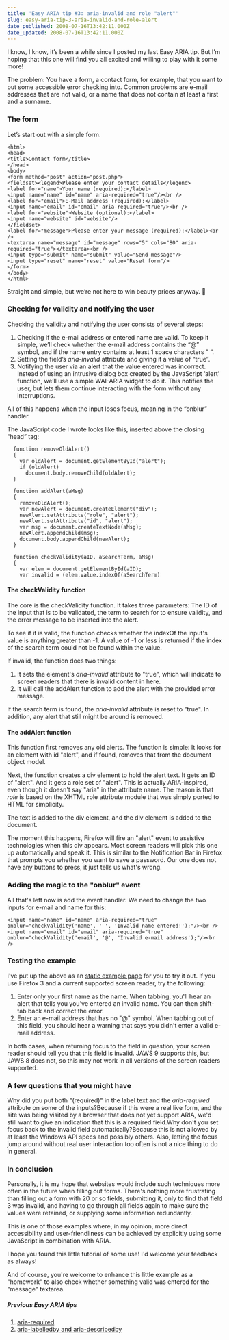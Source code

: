 ```yaml
---
title: 'Easy ARIA tip #3: aria-invalid and role "alert"'
slug: easy-aria-tip-3-aria-invalid-and-role-alert
date_published: 2008-07-16T13:42:11.000Z
date_updated: 2008-07-16T13:42:11.000Z
---
```


I know, I know, it&#8217;s been a while since I posted my last Easy ARIA tip. But I&#8217;m hoping that this one will find you all excited and willing to play with it some more!

The problem: You have a form, a contact form, for example, that you want to put some accessible error checking into. Common problems are e-mail addresses that are not valid, or a name that does not contain at least a first and a surname.

### The form

Let&#8217;s start out with a simple form.

    
    <html>
    <head>
    <title>Contact form</title>
    </head>
    <body>
    <form method="post" action="post.php">
    <fieldset><legend>Please enter your contact details</legend>
    <label for="name">Your name (required):</label>
    <input name="name" id="name" aria-required="true"/><br />
    <label for="email">E-Mail address (required):</label>
    <input name="email" id="email" aria-required="true"/><br />
    <label for="website">Website (optional):</label>
    <input name="website" id="website"/>
    </fieldset>
    <label for="message">Please enter your message (required):</label><br />
    <textarea name="message" id="message" rows="5" cols="80" aria-required="true"></textarea><br />
    <input type="submit" name="submit" value="Send message"/>
    <input type="reset" name="reset" value="Reset form"/>
    </form>
    </body>
    </html>
    

Straight and simple, but we&#8217;re not here to win beauty prices anyway. 🙂

### Checking for validity and notifying the user

Checking the validity and notifying the user consists of several steps:

1. Checking if the e-mail address or entered name are valid. To keep it simple, we&#8217;ll check whether the e-mail address contains the &#8220;@&#8221; symbol, and if the name entry contains at least 1 space characters &#8221; &#8220;.
2. Setting the field&#8217;s *aria-invalid* attribute and giving it a value of &#8220;true&#8221;.
3. Notifying the user via an alert that the value entered was incorrect. Instead of using an intrusive dialog box created by the JavaScript &#8216;alert&#8217; function, we&#8217;ll use a simple WAI-ARIA widget to do it. This notifies the user, but lets them continue interacting with the form without any interruptions.

All of this happens when the input loses focus, meaning in the &#8220;onblur&#8221; handler.

The JavaScript code I wrote looks like this, inserted above the closing &#8220;head&#8221; tag:

    
      function removeOldAlert()
      {
        var oldAlert = document.getElementById("alert");
        if (oldAlert)
          document.body.removeChild(oldAlert);
      }
    
      function addAlert(aMsg)
      {
        removeOldAlert();
        var newAlert = document.createElement("div");
        newAlert.setAttribute("role", "alert");
        newAlert.setAttribute("id", "alert");
        var msg = document.createTextNode(aMsg);
        newAlert.appendChild(msg);
        document.body.appendChild(newAlert);
      }
    
      function checkValidity(aID, aSearchTerm, aMsg)
      {
        var elem = document.getElementById(aID);
        var invalid = (elem.value.indexOf(aSearchTerm) 
    
    

#### The checkValidity function

The core is the checkValidity function. It takes three parameters: The ID of the input that is to be validated, the term to search for to ensure validity, and the error message to be inserted into the alert.

To see if it is valid, the function checks whether the indexOf the input's value is anything greater than -1. A value of -1 or less is returned if the index of the search term could not be found within the value.

If invalid, the function does two things:

1. It sets the element's *aria-invalid* attribute to "true", which will indicate to screen readers that there is invalid content in here.
2. It will call the addAlert function to add the alert with the provided error message.

If the search term is found, the *aria-invalid* attribute is reset to "true". In addition, any alert that still might be around is removed.

#### The addAlert function

This function first removes any old alerts. The function is simple: It looks for an element with id "alert", and if found, removes that from the document object model.

Next, the function creates a div element to hold the alert text. It gets an ID of "alert". And it gets a role set of "alert". This is actually ARIA-inspired, even though it doesn't say "aria" in the attribute name. The reason is that *role* is based on the XHTML role attribute module that was simply ported to HTML for simplicity.

The text is added to the div element, and the div element is added to the document.

The moment this happens, Firefox will fire an "alert" event to assistive technologies when this div appears. Most screen readers will pick this one up automatically and speak it. This is similar to the Notification Bar in Firefox that prompts you whether you want to save a password. Our one does not have any buttons to press, it just tells us what's wrong.

### Adding the magic to the "onblur" event

All that's left now is add the event handler. We need to change the two inputs for e-mail and name for this:

    
    <input name="name" id="name" aria-required="true" onblur="checkValidity('name', ' ', 'Invalid name entered!');"/><br />
    <input name="email" id="email" aria-required="true" onblur="checkValidity('email', '@', 'Invalid e-mail address');"/><br />
    

### Testing the example

I've put up the above as an [static example page](http://www.marco-zehe.de/examples/Tutorial_aria-invalid_and_role_alert.html) for you to try it out. If you use Firefox 3 and a current supported screen reader, try the following:

1. Enter only your first name as the name. When tabbing, you'll hear an alert that tells you you've entered an invalid name. You can then shift-tab back and correct the error.
2. Enter an e-mail address that has no "@" symbol. When tabbing out of this field, you should hear a warning that says you didn't enter a valid e-mail address.

In both cases, when returning focus to the field in question, your screen reader should tell you that this field is invalid. JAWS 9 supports this, but JAWS 8 does not, so this may not work in all versions of the screen readers supported.

### A few questions that you might have
Why did you put both "(required)" in the label text and the *aria-required* attribute on some of the inputs?Because if this were a real live form, and the site was being visited by a browser that does not yet support ARIA, we'd still want to give an indication that this is a required field.Why don't you set focus back to the invalid field automatically?Because this is not allowed by at least the Windows API specs and possibly others. Also, letting the focus jump around without real user interaction too often is not a nice thing to do in general.
### In conclusion

Personally, it is my hope that websites would include such techniques more often in the future when filling out forms. There's nothing more frustrating than filling out a form with 20 or so fields, submitting it, only to find that field 3 was invalid, and having to go through all fields again to make sure the values were retained, or supplying some information redundantly.

This is one of those examples where, in my opinion, more direct accessibility and user-friendliness can be achieved by explicitly using some JavaScript in combination with ARIA.

I hope you found this little tutorial of some use! I'd welcome your feedback as always!

And of course, you're welcome to enhance this little example as a "homework" to also check whether something valid was entered for the "message" textarea.

##### Previous Easy ARIA tips

1. [aria-required](http://www.marcozehe.de/2008/02/29/easy-aria-tip-1-using-aria-required/)
2. [aria-labelledby and aria-describedby](http://www.marcozehe.de/2008/03/23/easy-aria-tip-2-aria-labelledby-and-aria-describedby/)
